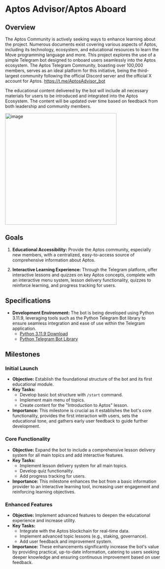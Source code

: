 # Aptos Advisor/Aptos Aboard

## Overview

The Aptos Community is actively seeking ways to enhance learning about the project. Numerous documents exist covering various aspects of Aptos, including its technology, ecosystem, and educational resources to learn the Move programming language and more. This project explores the use of a simple Telegram bot designed to onboard users seamlessly into the Aptos ecosystem. The Aptos Telegram Community, boasting over 100,000 members, serves as an ideal platform for this initiative, being the third-largest community following the official Discord server and the official X account for Aptos.
https://t.me/AptosAdvisor_bot

The educational content delivered by the bot will include all necessary materials for users to be introduced and integrated into the Aptos Ecosystem. The content will be updated over time based on feedback from both leadership and community members.

<img width="362" alt="image" src="https://github.com/user-attachments/assets/4e6fd564-210a-470d-a691-624fef0e2d60">


## Goals

1. **Educational Accessibility:** Provide the Aptos community, especially new members, with a centralized, easy-to-access source of comprehensive information about Aptos.
   
2. **Interactive Learning Experience:** Through the Telegram platform, offer interactive lessons and quizzes on key Aptos concepts, complete with an interactive menu system, lesson delivery functionality, quizzes to reinforce learning, and progress tracking for users.

## Specifications

- **Development Environment:** The bot is being developed using Python 3.11.9, leveraging tools such as the Python Telegram Bot library to ensure seamless integration and ease of use within the Telegram application.
  - [Python 3.11.9 Download](https://www.python.org/downloads/)
  - [Python Telegram Bot Library](https://github.com/python-telegram-bot/python-telegram-bot)

## Milestones

### Initial Launch

- **Objective:** Establish the foundational structure of the bot and its first educational module.
- **Key Tasks:**
  - Develop basic bot structure with `/start` command.
  - Implement main menu of topics.
  - Create content for the "Introduction to Aptos" lesson.
- **Importance:** This milestone is crucial as it establishes the bot's core functionality, provides the first interaction with users, sets the educational tone, and gathers early user feedback to guide further development.

### Core Functionality

- **Objective:** Expand the bot to include a comprehensive lesson delivery system for all main topics and add interactive features.
- **Key Tasks:**
  - Implement lesson delivery system for all main topics.
  - Develop quiz functionality.
  - Add progress tracking for users.
- **Importance:** This milestone enhances the bot from a basic information provider to an interactive learning tool, increasing user engagement and reinforcing learning objectives.

### Enhanced Features

- **Objective:** Implement advanced features to deepen the educational experience and increase utility.
- **Key Tasks:**
  - Integrate with the Aptos blockchain for real-time data.
  - Implement advanced topic lessons (e.g., staking, governance).
  - Add user feedback and improvement system.
- **Importance:** These enhancements significantly increase the bot's value by providing practical, up-to-date information, catering to users seeking deeper knowledge and ensuring continuous improvement based on user feedback.


